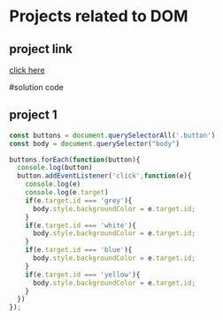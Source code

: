 # Projects related to DOM

## project link
[click here](https://stackblitz.com/edit/dim-project-chaiaurcode?file=index.html)

#solution code

## project 1

```javascript
const buttons = document.querySelectorAll('.button')
const body = document.querySelector("body")

buttons.forEach(function(button){
  console.log(button)
  button.addEventListener('click',function(e){
    console.log(e)
    console.log(e.target)
    if(e.target.id === 'grey'){
      body.style.backgroundColor = e.target.id;
    }
    if(e.target.id === 'white'){
      body.style.backgroundColor = e.target.id;
    }
    if(e.target.id === 'blue'){
      body.style.backgroundColor = e.target.id;
    }
    if(e.target.id === 'yellow'){
      body.style.backgroundColor = e.target.id;
    }
  })
});
```